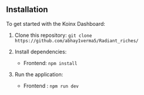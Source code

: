 ## Installation

To get started with the Koinx Dashboard:

1. Clone this repository: `git clone https://github.com/abhay1verma5/Radiant_riches/`
  
2. Install dependencies:
  
   - Frontend: `npm install`
   
4. Run the application:
   
   - Frontend : `npm run dev`
     


